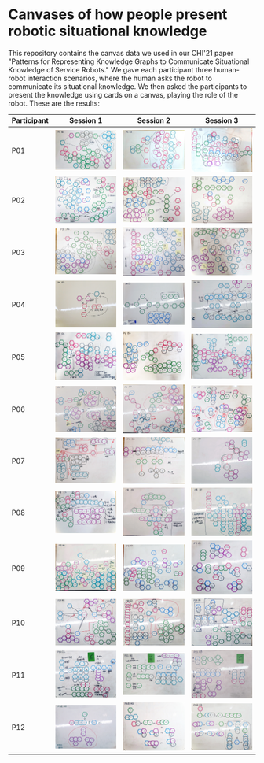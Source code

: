 # Canvases of how people present robotic situational knowledge

This repository contains the canvas data we used in our CHI'21 paper "Patterns for Representing Knowledge Graphs to Communicate Situational Knowledge of Service Robots." We gave each participant three human-robot interaction scenarios, where the human asks the robot to communicate its situational knowledge. We then asked the participants to present the knowledge using cards on a canvas, playing the role of the robot. These are the results:

| Participant | Session 1 | Session 2 | Session 3 |
| ------------- | ------------- | ------------- | ------------- |
| P01 | <img src="./P01/P01-Session1-B2-Finished.jpg" width="200px"/> | <img src="./P01/P01-Session2-C3-Finished.jpg" width="200px"/> | <img src="./P01/P01-Session3-A1-Finished.jpg" width="200px"/> |
| P02 | <img src="./P02/P02-Session1-C2-Finished.jpg" width="200px"/> | <img src="./P02/P02-Session2-A1-Finished.jpg" width="200px"/> | <img src="./P02/P02-Session3-B3-Finished.jpg" width="200px"/> |
| P03 | <img src="./P03/P03-Session1-A2-Finished.jpg" width="200px"/> | <img src="./P03/P03-Session2-B1-Finished.jpg" width="200px"/> | <img src="./P03/P03-Session3-C3-Finished.jpg" width="200px"/> |
| P04 | <img src="./P04/P04-Session1-A3-Finished.jpg" width="200px"/> | <img src="./P04/P04-Session2-C2-Finished.jpg" width="200px"/> | <img src="./P04/P04-Session3-B1-Finished.jpg" width="200px"/> |
| P05 | <img src="./P05/P05-Session1-C3-Finished.jpg" width="200px"/> | <img src="./P05/P05-Session2-B2-Finished.jpg" width="200px"/> | <img src="./P05/P05-Session3-A1-Finished.jpg" width="200px"/> |
| P06 | <img src="./P06/P06-Session1-B3-Finished.jpg" width="200px"/> | <img src="./P06/P06-Session2-C1-Finished.jpg" width="200px"/> | <img src="./P06/P06-Session3-A2-Finished.jpg" width="200px"/> |
| P07 | <img src="./P07/P07-Session1-C1-Finished.jpg" width="200px"/> | <img src="./P07/P07-Session2-B2-Finished.jpg" width="200px"/> | <img src="./P07/P07-Session3-A3-Finished.jpg" width="200px"/> |
| P08 | <img src="./P08/P08-Session1-C3-Finished.jpg" width="200px"/> | <img src="./P08/P08-Session2-A2-Finished.jpg" width="200px"/> | <img src="./P08/P08-Session3-B1-Finished.jpg" width="200px"/> |
| P09 | <img src="./P09/P09-Session1-B1-Finished.jpg" width="200px"/> | <img src="./P09/P09-Session2-C2-Finished.jpg" width="200px"/> | <img src="./P09/P09-Session3-A3-Finished.jpg" width="200px"/> |
| P10 | <img src="./P10/P10-Session1-B3-Finished.jpg" width="200px"/> | <img src="./P10/P10-Session2-C1-Finished.jpg" width="200px"/> | <img src="./P10/P10-Session3-A2-Finished.jpg" width="200px"/> |
| P11 | <img src="./P11/P11-Session1-C1-Finished.jpg" width="200px"/> | <img src="./P11/P11-Session2-B2-Finished.jpg" width="200px"/> | <img src="./P11/P11-Session3-A3-Finished.jpg" width="200px"/> |
| P12 | <img src="./P12/P12-Session1-B3-Finished.jpg" width="200px"/> | <img src="./P12/P12-Session2-A1-Finished.jpg" width="200px"/> | <img src="./P12/P12-Session3-C2-Finished.jpg" width="200px"/> |
